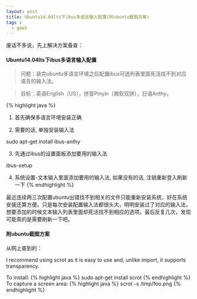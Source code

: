 ```yaml
---
layout: post
title: Ubuntu14.04lts下ibus多语言输入配置(附ubuntu截图方案)
tags :
  - geek
---
```


废话不多说，先上解决方案备查：

#### Ubuntu14.04lts下ibus多语言输入配置

> 问题：装完ubuntu多语言环境之后配置ibus可选列表里面死活找不到对应语言的输入法。

> 目标：英语English（US），拼音Pinyin（微软双拼），日语Anthy。

{% highlight java %}
1. 首先确保多语言环境安装正确

2. 需要的话, 单独安装输入法

sudo apt-get install ibus-anthy

3. 先通过ibus的设置面板添加要用的输入法

ibus-setup

4. 系统设置-文本输入里面添加要用的输入法, 如果没有的话, 注销重新登入刷新一下
{% endhighlight %}
    
最近连续两三次配置ubuntu出错找不到相关的文件只能重新安装系统，好在系统安装还算方便。只是每次安装配置输入法都很头大，明明安装过了对应的输入法，想要添加的时候文本输入列表里面却死活找不到相应的选项。最后反复几次，发现可能真的是需要刷新一下吧。

#### 附ubuntu截图方案


从网上查到的：

I recommend using scrot as it is easy to use and, unlike import, it supports transparency.

To install:
{% highlight java %}
sudo apt-get install scrot
{% endhighlight %}
To capture a screen area:
{% highlight java %}
scrot -s /tmp/foo.png
{% endhighlight %}

